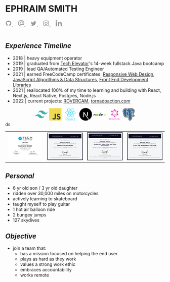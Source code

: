 # **EPHRAIM SMITH**

<div align='left'>

  <a href='https://github.com/ephbuilding' alt='social link icon'>
    <img src='./assets/icon-gh.svg' height='20'/>
  </a>
  &nbsp;
  &nbsp;
  <a href='mailto:email@ephraimsmith.dev' alt='social link icon'>
    <img src='./assets/icon-at.svg' height='20'/>
  </a>
  &nbsp;
  &nbsp;
  <a href='https://twitter.com/ephbuilding' alt='social link icon'>
    <img src='./assets/icon-tw.svg' height='20'/>
  </a>
  &nbsp;
  &nbsp;
  <a href='https://instagram.com/ephbuilding' alt='social link icon'>
    <img src='./assets/icon-ig.svg' height='20'/>
  </a>
  &nbsp;
  &nbsp;
  <a href='https://linkedin.com/in/ephbuilding' alt='social link icon'>
    <img src='./assets/icon-li.svg' height='20'/>
  </a>

</div>

<br/>

## **_Experience Timeline_**

- 2018 | heavy equipment operator
- 2019 | graduated from [Tech Elevator](https://techelevator.com)'s 14-week fullstack Java bootcamp
- 2019 | lead QA/Automated Testing Engineer
- 2021 | earned FreeCodeCamp certificates: [Responsive Web Design](https://www.freecodecamp.org/certification/ephbuilding/responsive-web-design), [JavaScript Algorithms & Data Structures](https://www.freecodecamp.org/certification/ephbuilding/javascript-algorithms-and-data-structures), [Front End Development Libraries](https://www.freecodecamp.org/certification/ephbuilding/front-end-development-libraries)
- 2021 | reallocated 100% of my time to learning and building with React, Next.js, React Native, Postgres, Node.js
- 2022 | current projects: [ROVERCAM](https://rovercamapp.com), [tornadoaction.com](https://tornadoaction.com)

<div align='center'>
  <img src="https://github.com/devicons/devicon/blob/master/icons/tailwindcss/tailwindcss-plain.svg" title="Git" **alt="Git" width="40" height="40"/>
  <img src="https://github.com/devicons/devicon/blob/master/icons/javascript/javascript-original.svg" title="JavaScript" alt="JavaScript" width="40" height="40"/>&nbsp;
  <img src="https://github.com/devicons/devicon/blob/master/icons/react/react-original-wordmark.svg" title="React" alt="React" width="40" height="40"/>&nbsp;
  <img src="https://github.com/devicons/devicon/blob/master/icons/nextjs/nextjs-original.svg" title="Git" **alt="Git" width="40" height="40"/>
  <img src="https://github.com/devicons/devicon/blob/master/icons/nodejs/nodejs-original-wordmark.svg" title="NodeJS" alt="NodeJS" width="40" height="40"/>&nbsp;
  <img src="https://github.com/devicons/devicon/blob/master/icons/graphql/graphql-plain-wordmark.svg" title="Git" **alt="Git" width="40" height="40"/>
  <img src="https://github.com/devicons/devicon/blob/master/icons/postgresql/postgresql-original.svg" title="Git" **alt="Git" width="40" height="40"/>
</div>ds

<table>
  <tr>    
    <td>
      <img src='./assets/tech_elevator.png' width='450px'/>
    </td>   
    <td>
      <img src='./assets/rwd.png' width='450px'/>
    </td>
    <td>
      <img src='./assets/js.png' width='450px'/>
    </td>
    <td>
      <img src='./assets/fedl.png' width='450px'/>
    </td>
  </tr>
</table>

## **_Personal_**

- 6 yr old son / 3 yr old daughter
- ridden over 30,000 miles on motorcycles
- actively learning to skateboard
- taught myself to play guitar
- 1 hot air balloon ride
- 2 bungey jumps
- 127 skydives

## **_Objective_**

- join a team that:
  - has a mission focused on helping the end user
  - plays as hard as they work
  - values a strong work ethic
  - embraces accountability
  - works remote
